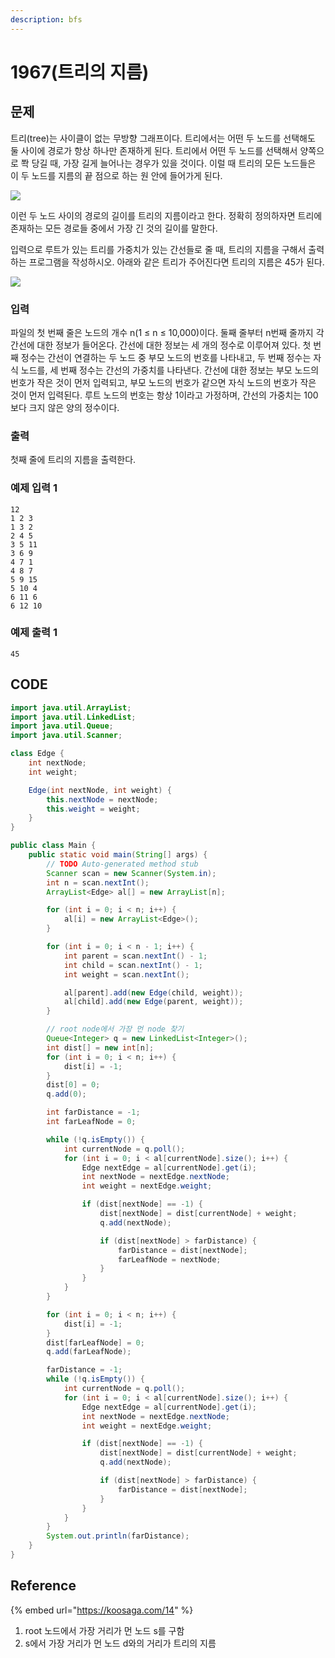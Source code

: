 ```yaml
---
description: bfs
---
```


# 1967\(트리의 지름\)

## 문제

트리\(tree\)는 사이클이 없는 무방향 그래프이다. 트리에서는 어떤 두 노드를 선택해도 둘 사이에 경로가 항상 하나만 존재하게 된다. 트리에서 어떤 두 노드를 선택해서 양쪽으로 쫙 당길 때, 가장 길게 늘어나는 경우가 있을 것이다. 이럴 때 트리의 모든 노드들은 이 두 노드를 지름의 끝 점으로 하는 원 안에 들어가게 된다.

![](https://www.acmicpc.net/JudgeOnline/upload/201007/ttrrtrtr.png)

이런 두 노드 사이의 경로의 길이를 트리의 지름이라고 한다. 정확히 정의하자면 트리에 존재하는 모든 경로들 중에서 가장 긴 것의 길이를 말한다.

입력으로 루트가 있는 트리를 가중치가 있는 간선들로 줄 때, 트리의 지름을 구해서 출력하는 프로그램을 작성하시오. 아래와 같은 트리가 주어진다면 트리의 지름은 45가 된다.

![](https://www.acmicpc.net/JudgeOnline/upload/201007/tttttt.png)

### 입력

파일의 첫 번째 줄은 노드의 개수 n\(1 ≤ n ≤ 10,000\)이다. 둘째 줄부터 n번째 줄까지 각 간선에 대한 정보가 들어온다. 간선에 대한 정보는 세 개의 정수로 이루어져 있다. 첫 번째 정수는 간선이 연결하는 두 노드 중 부모 노드의 번호를 나타내고, 두 번째 정수는 자식 노드를, 세 번째 정수는 간선의 가중치를 나타낸다. 간선에 대한 정보는 부모 노드의 번호가 작은 것이 먼저 입력되고, 부모 노드의 번호가 같으면 자식 노드의 번호가 작은 것이 먼저 입력된다. 루트 노드의 번호는 항상 1이라고 가정하며, 간선의 가중치는 100보다 크지 않은 양의 정수이다.

### 출력

첫째 줄에 트리의 지름을 출력한다.

### 예제 입력 1

```text
12
1 2 3
1 3 2
2 4 5
3 5 11
3 6 9
4 7 1
4 8 7
5 9 15
5 10 4
6 11 6
6 12 10
```

### 예제 출력 1

```text
45

```

## CODE

```java
import java.util.ArrayList;
import java.util.LinkedList;
import java.util.Queue;
import java.util.Scanner;

class Edge {
	int nextNode;
	int weight;

	Edge(int nextNode, int weight) {
		this.nextNode = nextNode;
		this.weight = weight;
	}
}

public class Main {
	public static void main(String[] args) {
		// TODO Auto-generated method stub
		Scanner scan = new Scanner(System.in);
		int n = scan.nextInt();
		ArrayList<Edge> al[] = new ArrayList[n];

		for (int i = 0; i < n; i++) {
			al[i] = new ArrayList<Edge>();
		}

		for (int i = 0; i < n - 1; i++) {
			int parent = scan.nextInt() - 1;
			int child = scan.nextInt() - 1;
			int weight = scan.nextInt();

			al[parent].add(new Edge(child, weight));
			al[child].add(new Edge(parent, weight));
		}

		// root node에서 가장 먼 node 찾기
		Queue<Integer> q = new LinkedList<Integer>();
		int dist[] = new int[n];
		for (int i = 0; i < n; i++) {
			dist[i] = -1;
		}
		dist[0] = 0;
		q.add(0);

		int farDistance = -1;
		int farLeafNode = 0;

		while (!q.isEmpty()) {
			int currentNode = q.poll();
			for (int i = 0; i < al[currentNode].size(); i++) {
				Edge nextEdge = al[currentNode].get(i);
				int nextNode = nextEdge.nextNode;
				int weight = nextEdge.weight;

				if (dist[nextNode] == -1) {
					dist[nextNode] = dist[currentNode] + weight;
					q.add(nextNode);

					if (dist[nextNode] > farDistance) {
						farDistance = dist[nextNode];
						farLeafNode = nextNode;
					}
				}
			}
		}

		for (int i = 0; i < n; i++) {
			dist[i] = -1;
		}
		dist[farLeafNode] = 0;
		q.add(farLeafNode);

		farDistance = -1;
		while (!q.isEmpty()) {
			int currentNode = q.poll();
			for (int i = 0; i < al[currentNode].size(); i++) {
				Edge nextEdge = al[currentNode].get(i);
				int nextNode = nextEdge.nextNode;
				int weight = nextEdge.weight;

				if (dist[nextNode] == -1) {
					dist[nextNode] = dist[currentNode] + weight;
					q.add(nextNode);

					if (dist[nextNode] > farDistance) {
						farDistance = dist[nextNode];
					}
				}
			}
		}
		System.out.println(farDistance);
	}
}
```

## Reference

{% embed url="https://koosaga.com/14" %}

1. root 노드에서 가장 거리가 먼 노드 s를 구함
2. s에서 가장 거리가 먼 노드 d와의 거리가 트리의 지름

